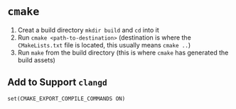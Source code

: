 # `cmake`

1. Creat a build directory `mkdir build` and `cd` into it
2. Run `cmake <path-to-destination>` (destination is where the `CMakeLists.txt` file is located, this usually means `cmake ..`)
3. Run `make` from the build directory (this is where `cmake` has generated the build assets)

## Add to Support `clangd`

```
set(CMAKE_EXPORT_COMPILE_COMMANDS ON)
```

